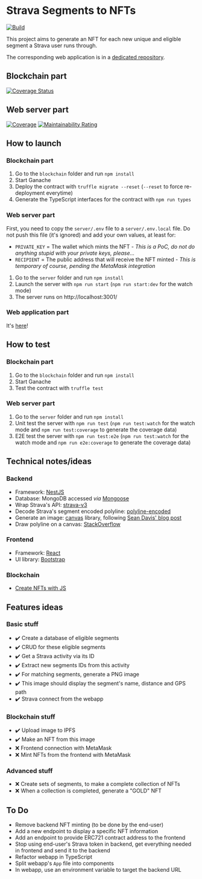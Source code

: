 # Strava Segments to NFTs

[![Build](https://github.com/alainncls/strava-segments-to-nfts/actions/workflows/pipeline.yml/badge.svg)](https://github.com/alainncls/strava-segments-to-nfts/actions/workflows/pipeline.yml)

This project aims to generate an NFT for each new unique and eligible segment a Strava user runs through.

The corresponding web application is in
a [dedicated repository](https://github.com/alainncls/strava-segments-to-nfts-webapp).

## Blockchain part

[![Coverage Status](https://coveralls.io/repos/github/alainncls/strava-segments-to-nfts/badge.svg?branch=main)](https://coveralls.io/github/alainncls/strava-segments-to-nfts?branch=main)

## Web server part

[![Coverage](https://sonarcloud.io/api/project_badges/measure?project=alainncls_strava-segments-to-nfts&metric=coverage)](https://sonarcloud.io/summary/new_code?id=alainncls_strava-segments-to-nfts)
[![Maintainability Rating](https://sonarcloud.io/api/project_badges/measure?project=alainncls_strava-segments-to-nfts&metric=sqale_rating)](https://sonarcloud.io/summary/new_code?id=alainncls_strava-segments-to-nfts)

## How to launch

### Blockchain part

1. Go to the `blockchain` folder and run `npm install`
2. Start Ganache
3. Deploy the contract with `truffle migrate --reset` (`--reset` to force re-deployment everytime)
4. Generate the TypeScript interfaces for the contract with `npm run types`

### Web server part

First, you need to copy the `server/.env` file to a `server/.env.local` file. Do not push this file (it's ignored) and
add your own values, at least for:

* `PRIVATE_KEY` = The wallet which mints the NFT - _This is a PoC, do not do anything stupid with your private keys,
  please..._
* `RECIPIENT` = The public address that will receive the NFT minted - _This is temporary of course, pending the MetaMask
  integration_

1. Go to the `server` folder and run `npm install`
2. Launch the server with `npm run start` (`npm run start:dev` for the watch mode)
3. The server runs on http://localhost:3001/

### Web application part

It's [here](https://github.com/alainncls/strava-segments-to-nfts-webapp)!

## How to test

### Blockchain part

1. Go to the `blockchain` folder and run `npm install`
2. Start Ganache
3. Test the contract with `truffle test`

### Web server part

1. Go to the `server` folder and run `npm install`
2. Unit test the server with `npm run test` (`npm run test:watch` for the watch mode and `npm run test:coverage` to
   generate the coverage data)
3. E2E test the server with `npm run test:e2e` (`npm run test:watch` for the watch mode and `npm run e2e:coverage` to
   generate the coverage data)

## Technical notes/ideas

### Backend

* Framework: [NestJS](https://docs.nestjs.com/)
* Database: MongoDB accessed _via_ [Mongoose](https://mongoosejs.com/docs/guide.html)
* Wrap Strava's API: [strava-v3](https://www.npmjs.com/package/strava-v3)
* Decode Strava's segment encoded polyline: [polyline-encoded](https://github.com/jieter/Leaflet.encoded)
* Generate an image: [canvas](https://github.com/Automattic/node-canvas) library,
  following [Sean Davis' blog post](https://blog.logrocket.com/creating-saving-images-node-canvas/)
* Draw polyline on a canvas: [StackOverflow](https://stackoverflow.com/a/44469353/7592456)

### Frontend

* Framework: [React](https://reactjs.org/)
* UI library: [Bootstrap](https://getbootstrap.com/)

### Blockchain

* [Create NFTs with JS](https://blog.logrocket.com/how-to-create-nfts-with-javascript/)

## Features ideas

### Basic stuff

* ✔️ Create a database of eligible segments
* ✔️ CRUD for these eligible segments
* ✔️ Get a Strava activity via its ID
* ✔️ Extract new segments IDs from this activity
* ✔️ For matching segments, generate a PNG image
* ✔️ This image should display the segment's name, distance and GPS path
* ✔️ Strava connect from the webapp

### Blockchain stuff

* ✔️ Upload image to IPFS
* ✔️ Make an NFT from this image
* ❌ Frontend connection with MetaMask
* ❌ Mint NFTs from the frontend with MetaMask

### Advanced stuff

* ❌ Create sets of segments, to make a complete collection of NFTs
* ❌ When a collection is completed, generate a "GOLD" NFT

## To Do

* Remove backend NFT minting (to be done by the end-user)
* Add a new endpoint to display a specific NFT information
* Add an endpoint to provide ERC721 contract address to the frontend
* Stop using end-user's Strava token in backend, get everything needed in frontend and send it to the backend
* Refactor webapp in TypeScript
* Split webapp's `App` file into components
* In webapp, use an environment variable to target the backend URL